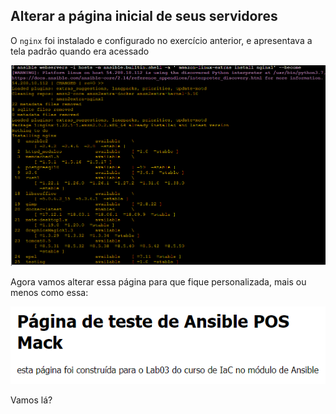 Alterar a página inicial de seus servidores
----------------------------------------------------

O `nginx` foi instalado e configurado no exercício anterior, e apresentava a tela padrão quando era acessado

![AWS-nginx-sucess](images/labs-01-02.png)

Agora vamos alterar essa página para que fique personalizada, mais ou menos como essa:

![AWS-nginx-new](images/labs-03-01.png)

Vamos lá?
